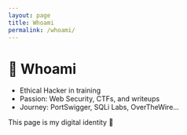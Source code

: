 ```yaml
---
layout: page
title: Whoami
permalink: /whoami/
---
```


# 👋 Whoami

- Ethical Hacker in training  
- Passion: Web Security, CTFs, and writeups  
- Journey: PortSwigger, SQLi Labs, OverTheWire...  

This page is my digital identity 🚀

